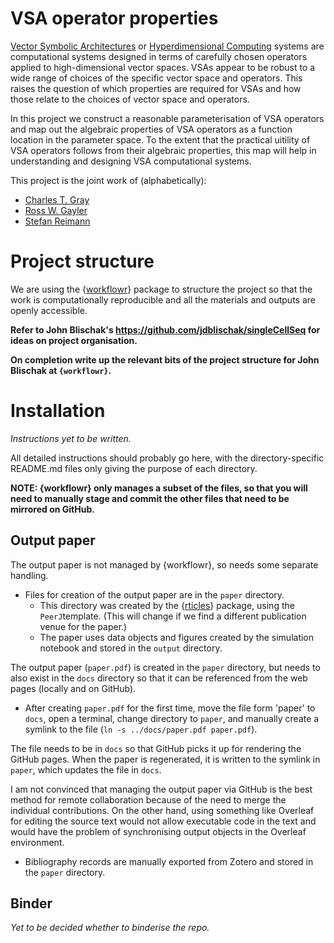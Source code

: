 # VSA operator properties

[Vector Symbolic Architectures](https://github.com/jdblischak/workflowr)
or [Hyperdimensional Computing](https://doi.org/10.1007/s12559-009-9009-8) systems
are computational systems designed in terms of carefully chosen operators
applied to high-dimensional vector spaces.
VSAs appear to be robust to a wide range of choices of the specific vector space and operators.
This raises the question of which properties are required for VSAs
and how those relate to the choices of vector space and operators.

In this project we construct a reasonable parameterisation of VSA operators
and map out the algebraic properties of VSA operators
as a function location in the parameter space.
To the extent that the practical uitility of VSA operators
follows from their algebraic properties,
this map will help in understanding and designing VSA computational systems.

This project is the joint work of (alphabetically):

* [Charles T. Gray](https://www.linkedin.com/in/charles-gray-mathbassador/)
* [Ross W. Gayler](https://www.rossgayler.com/)
* [Stefan Reimann](https://www.linkedin.com/in/stefanreimann/)

# Project structure

We are using the {[workflowr](https://github.com/jdblischak/workflowr)} package 
to structure the project so that the work is computationally reproducible
and all the materials and outputs are openly accessible.

**Refer to John Blischak's https://github.com/jdblischak/singleCellSeq for ideas on project organisation.**

**On completion write up the relevant bits of the project structure for John Blischak at `{workflowr}`.**

# Installation

*Instructions yet to be written.*

All detailed instructions should probably go here,
with the directory-specific README.md files only giving the purpose of each directory.

**NOTE: {workflowr} only manages a subset of the files,
so that you will need to manually stage and commit the other files
that need to be mirrored on GitHub.**

## Output paper

The output paper is not managed by {workflowr},
so needs some separate handling.

* Files for creation of the output paper are in the `paper` directory.
  * This directory was created by the {[rticles](https://CRAN.R-project.org/package=rticles)} package,
  using the `PeerJ`template.
  (This will change if we find a different publication venue for the paper.)
  * The paper uses data objects and figures created by the simulation notebook
  and stored in the `output` directory.

The output paper (`paper.pdf`) is created in the `paper` directory,
but needs to also exist in the `docs` directory
so that it can be referenced from the web pages (locally and on GitHub).

* After creating `paper.pdf` for the first time,
move the file form 'paper' to `docs`,
open a terminal, change directory to `paper`,
and manually create a symlink to the file (`ln -s ../docs/paper.pdf paper.pdf`).

The file needs to be in `docs` so that GitHub picks it up for rendering the GitHub pages.
When the paper is regenerated, it is written to the symlink in `paper`,
which updates the file in `docs`.

I am not convinced that managing the output paper via GitHub is the best method for remote collaboration
because of the need to merge the individual contributions.
On the other hand, using something like Overleaf for editing the source text
would not allow executable code in the text
and would have the problem of synchronising output objects in the Overleaf environment.
  
* Bibliography records are manually exported from Zotero and stored in the `paper` directory.

## Binder

*Yet to be decided whether to binderise the repo.*

